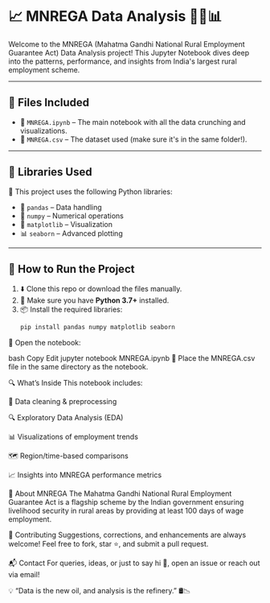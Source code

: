 # 📈 MNREGA Data Analysis 🧑‍🌾📊

Welcome to the MNREGA (Mahatma Gandhi National Rural Employment Guarantee Act) Data Analysis project! This Jupyter Notebook dives deep into the patterns, performance, and insights from India's largest rural employment scheme.

---

## 📂 Files Included

- 📓 `MNREGA.ipynb` – The main notebook with all the data crunching and visualizations.
- 📄 `MNREGA.csv` – The dataset used (make sure it's in the same folder!).

---

## 🧰 Libraries Used

🧪 This project uses the following Python libraries:

- 🐼 `pandas` – Data handling
- 🔢 `numpy` – Numerical operations
- 🎨 `matplotlib` – Visualization
- 📊 `seaborn` – Advanced plotting

---

## 🚀 How to Run the Project

1. ⬇️ Clone this repo or download the files manually.
2. 🐍 Make sure you have **Python 3.7+** installed.
3. 📦 Install the required libraries:
   ```bash
   pip install pandas numpy matplotlib seaborn
🚪 Open the notebook:

bash
Copy
Edit
jupyter notebook MNREGA.ipynb
📌 Place the MNREGA.csv file in the same directory as the notebook.

🔍 What’s Inside
This notebook includes:

🧹 Data cleaning & preprocessing

🔍 Exploratory Data Analysis (EDA)

📊 Visualizations of employment trends

🗺️ Region/time-based comparisons

📈 Insights into MNREGA performance metrics

🧠 About MNREGA
The Mahatma Gandhi National Rural Employment Guarantee Act is a flagship scheme by the Indian government ensuring livelihood security in rural areas by providing at least 100 days of wage employment.

🤝 Contributing
Suggestions, corrections, and enhancements are always welcome! Feel free to fork, star ⭐, and submit a pull request.

📬 Contact
For queries, ideas, or just to say hi 👋, open an issue or reach out via email!

💡 “Data is the new oil, and analysis is the refinery.” 🛢️📉

